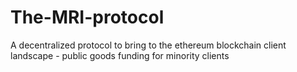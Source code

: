 # The-MRI-protocol
A decentralized protocol to bring to the ethereum blockchain client landscape - public goods funding for minority clients
